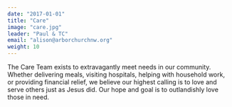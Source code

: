 ```yaml
---
date: "2017-01-01"
title: "Care"
image: "care.jpg"
leader: "Paul & TC"
email: "alison@arborchurchnw.org"
weight: 10
---
```


The Care Team exists to extravagantly meet needs in our community. Whether delivering meals, visiting hospitals, helping with household work, or providing financial relief, we believe our highest calling is to love and serve others just as Jesus did. Our hope and goal is to outlandishly love those in need. 

